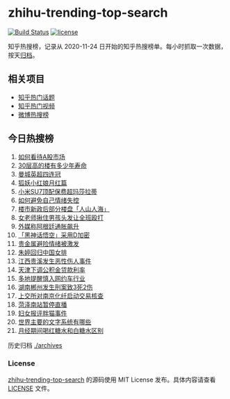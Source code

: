 # zhihu-trending-top-search

[![Build Status](https://github.com/justjavac/zhihu-trending-top-search/workflows/ci/badge.svg?branch=main)](https://github.com/justjavac/zhihu-trending-top-search/actions)
[![license](https://img.shields.io/github/license/justjavac/zhihu-trending-top-search)](https://github.com/justjavac/zhihu-trending-top-search/blob/main/LICENSE)

知乎热搜榜，记录从 2020-11-24 日开始的知乎热搜榜单。每小时抓取一次数据，按天[归档](./archives)。

## 相关项目

- [知乎热门话题](https://github.com/justjavac/zhihu-trending-hot-questions)
- [知乎热门视频](https://github.com/justjavac/zhihu-trending-hot-video)
- [微博热搜榜](https://github.com/justjavac/weibo-trending-hot-search)

## 今日热搜榜

<!-- BEGIN -->
<!-- 最后更新时间 Fri May 24 2024 17:12:02 GMT+0800 (China Standard Time) -->

1. [如何看待A股市场](https://www.zhihu.com/search?q=%E5%A6%82%E4%BD%95%E7%9C%8B%E5%BE%85A%E8%82%A1%E5%B8%82%E5%9C%BA)
1. [30层高的楼有多少年寿命](https://www.zhihu.com/search?q=30%E5%B1%82%E9%AB%98%E7%9A%84%E6%A5%BC%E6%9C%89%E5%A4%9A%E5%B0%91%E5%B9%B4%E5%AF%BF%E5%91%BD)
1. [曼城英超四连冠](https://www.zhihu.com/search?q=%E6%9B%BC%E5%9F%8E%E8%8B%B1%E8%B6%85%E5%9B%9B%E8%BF%9E%E5%86%A0)
1. [狐妖小红娘月红篇](https://www.zhihu.com/search?q=%E7%8B%90%E5%A6%96%E5%B0%8F%E7%BA%A2%E5%A8%98%E6%9C%88%E7%BA%A2%E7%AF%87)
1. [小米SU7顶配保费超玛莎拉蒂](https://www.zhihu.com/search?q=%E5%B0%8F%E7%B1%B3SU7%E9%A1%B6%E9%85%8D%E4%BF%9D%E8%B4%B9%E8%B6%85%E7%8E%9B%E8%8E%8E%E6%8B%89%E8%92%82)
1. [如何避免自己情绪失控](https://www.zhihu.com/search?q=%E5%A6%82%E4%BD%95%E9%81%BF%E5%85%8D%E8%87%AA%E5%B7%B1%E6%83%85%E7%BB%AA%E5%A4%B1%E6%8E%A7)
1. [楼市新政后部分楼盘「人山人海」](https://www.zhihu.com/search?q=%E6%A5%BC%E5%B8%82%E6%96%B0%E6%94%BF%E5%90%8E%E9%83%A8%E5%88%86%E6%A5%BC%E7%9B%98%E3%80%8C%E4%BA%BA%E5%B1%B1%E4%BA%BA%E6%B5%B7%E3%80%8D)
1. [女老师揪住男孩头发让全班殴打](https://www.zhihu.com/search?q=%E5%A5%B3%E8%80%81%E5%B8%88%E6%8F%AA%E4%BD%8F%E7%94%B7%E5%AD%A9%E5%A4%B4%E5%8F%91%E8%AE%A9%E5%85%A8%E7%8F%AD%E6%AE%B4%E6%89%93)
1. [外媒称阿根廷通胀飙升](https://www.zhihu.com/search?q=%E5%A4%96%E5%AA%92%E7%A7%B0%E9%98%BF%E6%A0%B9%E5%BB%B7%E9%80%9A%E8%83%80%E9%A3%99%E5%8D%87)
1. [「黑神话悟空」采用D加密](https://www.zhihu.com/search?q=%E3%80%8C%E9%BB%91%E7%A5%9E%E8%AF%9D%E6%82%9F%E7%A9%BA%E3%80%8D%E9%87%87%E7%94%A8D%E5%8A%A0%E5%AF%86)
1. [贵金属避险情绪被激发](https://www.zhihu.com/search?q=%E8%B4%B5%E9%87%91%E5%B1%9E%E9%81%BF%E9%99%A9%E6%83%85%E7%BB%AA%E8%A2%AB%E6%BF%80%E5%8F%91)
1. [朱婷回归中国女排](https://www.zhihu.com/search?q=%E6%9C%B1%E5%A9%B7%E5%9B%9E%E5%BD%92%E4%B8%AD%E5%9B%BD%E5%A5%B3%E6%8E%92)
1. [江西贵溪发生恶性伤人事件](https://www.zhihu.com/search?q=%E6%B1%9F%E8%A5%BF%E8%B4%B5%E6%BA%AA%E5%8F%91%E7%94%9F%E6%81%B6%E6%80%A7%E4%BC%A4%E4%BA%BA%E4%BA%8B%E4%BB%B6)
1. [天津下调公积金贷款利率](https://www.zhihu.com/search?q=%E5%A4%A9%E6%B4%A5%E4%B8%8B%E8%B0%83%E5%85%AC%E7%A7%AF%E9%87%91%E8%B4%B7%E6%AC%BE%E5%88%A9%E7%8E%87)
1. [多地提醒慎入网约车行业](https://www.zhihu.com/search?q=%E5%A4%9A%E5%9C%B0%E6%8F%90%E9%86%92%E6%85%8E%E5%85%A5%E7%BD%91%E7%BA%A6%E8%BD%A6%E8%A1%8C%E4%B8%9A)
1. [湖南郴州发生刑案致3死2伤](https://www.zhihu.com/search?q=%E6%B9%96%E5%8D%97%E9%83%B4%E5%B7%9E%E5%8F%91%E7%94%9F%E5%88%91%E6%A1%88%E8%87%B43%E6%AD%BB2%E4%BC%A4)
1. [上交所对南京化纤启动交易核查](https://www.zhihu.com/search?q=%E4%B8%8A%E4%BA%A4%E6%89%80%E5%AF%B9%E5%8D%97%E4%BA%AC%E5%8C%96%E7%BA%A4%E5%90%AF%E5%8A%A8%E4%BA%A4%E6%98%93%E6%A0%B8%E6%9F%A5)
1. [菏泽南站暂停直播](https://www.zhihu.com/search?q=%E8%8F%8F%E6%B3%BD%E5%8D%97%E7%AB%99%E6%9A%82%E5%81%9C%E7%9B%B4%E6%92%AD)
1. [妇女报评胖猫事件](https://www.zhihu.com/search?q=%E5%A6%87%E5%A5%B3%E6%8A%A5%E8%AF%84%E8%83%96%E7%8C%AB%E4%BA%8B%E4%BB%B6)
1. [世界主要的文字系统有哪些](https://www.zhihu.com/search?q=%E4%B8%96%E7%95%8C%E4%B8%BB%E8%A6%81%E7%9A%84%E6%96%87%E5%AD%97%E7%B3%BB%E7%BB%9F%E6%9C%89%E5%93%AA%E4%BA%9B)
1. [月经期间喝红糖水和白糖水区别](https://www.zhihu.com/search?q=%E6%9C%88%E7%BB%8F%E6%9C%9F%E9%97%B4%E5%96%9D%E7%BA%A2%E7%B3%96%E6%B0%B4%E5%92%8C%E7%99%BD%E7%B3%96%E6%B0%B4%E5%8C%BA%E5%88%AB)

<!-- END -->

历史归档 [./archives](./archives)

### License

[zhihu-trending-top-search](https://github.com/justjavac/zhihu-trending-top-search) 的源码使用 MIT License
发布。具体内容请查看 [LICENSE](./LICENSE) 文件。

